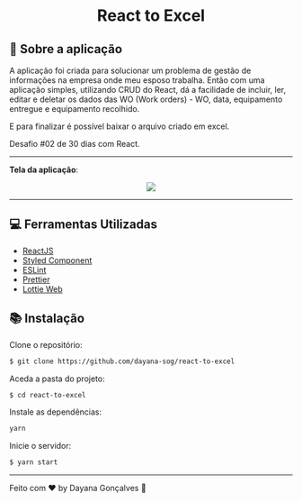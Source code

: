 
# <p align="center"> React to  Excel</p>


## :rocket: Sobre a aplicação

A aplicação foi criada para solucionar um problema de gestão de informações na empresa onde meu esposo trabalha. Então com uma aplicação simples, utilizando CRUD do React, dá a facilidade de incluir, ler, editar e deletar os dados das WO (Work orders) - WO, data, equipamento entregue e equipamento recolhido. 

E para finalizar é possível baixar o arquivo criado em excel.


Desafio #02 de 30 dias  com React.


___

**Tela da aplicação**:
 <p align="center">
	<img src="https://user-images.githubusercontent.com/57035171/93871324-5ea7c980-fcc6-11ea-88b5-bae5c6ebb10d.gif" />
</p>

___

## :computer: Ferramentas Utilizadas

-	[ReactJS](https://pt-br.reactjs.org/)
-   [Styled Component](https://styled-components.com/)
-   [ESLint](https://eslint.org/)
-   [Prettier](https://prettier.io/)
-   [Lottie Web](https://www.npmjs.com/package/lottie-react-web)

## :books: Instalação

Clone o repositório:

```sh
$ git clone https://github.com/dayana-sog/react-to-excel
```
Aceda a pasta do projeto:
```sh
$ cd react-to-excel
```
Instale as dependências:
```sh
yarn
```
Inicie o servidor:
```sh
$ yarn start
```
----------

Feito com ♥ by Dayana Gonçalves  👋

